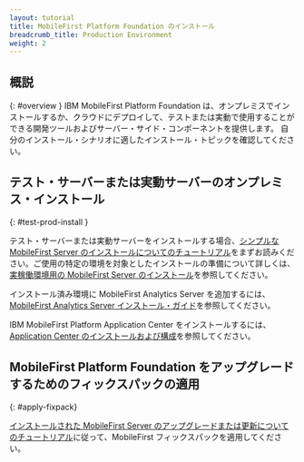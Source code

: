 ```yaml
---
layout: tutorial
title: MobileFirst Platform Foundation のインストール
breadcrumb_title: Production Environment
weight: 2
---
```

<!-- NLS_CHARSET=UTF-8 -->
## 概説
{: #overview }
IBM MobileFirst Platform Foundation は、オンプレミスでインストールするか、クラウドにデプロイして、テストまたは実動で使用することができる開発ツールおよびサーバー・サイド・コンポーネントを提供します。 自分のインストール・シナリオに適したインストール・トピックを確認してください。

## テスト・サーバーまたは実動サーバーのオンプレミス・インストール
{: #test-prod-install }

テスト・サーバーまたは実動サーバーをインストールする場合、[シンプルな MobileFirst Server のインストールについてのチュートリアル](simple-install/)をまずお読みください。ご使用の特定の環境を対象としたインストールの準備について詳しくは、[実稼働環境用の MobileFirst Server のインストール](prod-env/)を参照してください。

インストール済み環境に MobileFirst Analytics Server を追加するには、[MobileFirst Analytics Server インストール・ガイド](analytics/)を参照してください。

IBM MobileFirst Platform Application Center をインストールするには、[Application Center のインストールおよび構成](appcenter/)を参照してください。

## MobileFirst Platform Foundation をアップグレードするためのフィックスパックの適用
{: #apply-fixpack}

[インストールされた MobileFirst Server のアップグレードまたは更新についてのチュートリアル](update)に従って、MobileFirst フィックスパックを適用してください。
